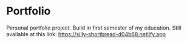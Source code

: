 # Portfolio
Personal portfolio project. Build in first semester of my education.
Still available at this link: https://silly-shortbread-d04b68.netlify.app
